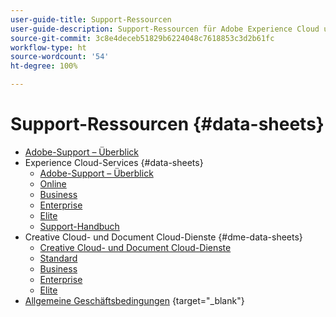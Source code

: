 ```yaml
---
user-guide-title: Support-Ressourcen
user-guide-description: Support-Ressourcen für Adobe Experience Cloud und Adobe Experience Platform.
source-git-commit: 3c8e4deceb51829b6224048c7618853c3d2b61fc
workflow-type: ht
source-wordcount: '54'
ht-degree: 100%

---
```



# Support-Ressourcen {#data-sheets}

+ [Adobe-Support – Überblick](overview.md)
+ Experience Cloud-Services {#data-sheets}
   + [Adobe-Support – Überblick](dx-overview.md)
   + [Online](online.md)
   + [Business](business.md)
   + [Enterprise](enterprise.md)
   + [Elite](elite.md)
   + [Support-Handbuch](support-guide.md)
+ Creative Cloud- und Document Cloud-Dienste  {#dme-data-sheets}
   + [Creative Cloud- und Document Cloud-Dienste](dme-overview.md)
   + [Standard](dme-standard.md)
   + [Business](dme-business.md)
   + [Enterprise](dme-enterprise.md)
   + [Elite](dme-elite.md)
+ [Allgemeine Geschäftsbedingungen](https://helpx.adobe.com/de/support/programs/support-policies-terms-conditions.html) {target=&quot;_blank&quot;}

<!--

Articles must be added to this TOC file in order to render.

Use this list format to specify links to articles and section headings that expand and collapse in the left rail of the user guide.

An article link CANNOT be used as a section heading.
-->
